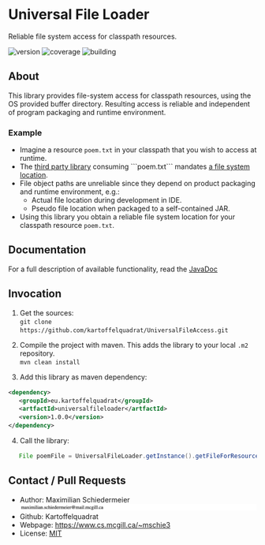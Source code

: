 # Universal File Loader

Reliable file system access for classpath resources.

![version](https://img.shields.io/badge/version-1.0.0-brightgreen)
![coverage](https://img.shields.io/badge/coverage-100%25-brightgreen)
![building](https://img.shields.io/badge/build-passing-brightgreen)

## About

This library provides file-system access for classpath resources, using the OS provided buffer directory. Resulting access is reliable and independent of program packaging and runtime environment.
 
### Example

 * Imagine a resource ```poem.txt``` in your classpath that you wish to access at runtime.
 * The [third party library](https://download.eclipse.org/modeling/emf/emf/javadoc/2.4.2/org/eclipse/emf/ecore/resource/ResourceSet.html#getResource(org.eclipse.emf.common.util.URI,%20boolean)) consuming ```poem.txt``` mandates [a file system location](https://docs.oracle.com/javase/7/docs/api/java/io/File.html).
 * File object paths are unreliable since they depend on product packaging and runtime environment, e.g.:
    * Actual file location during development in IDE.
    * Pseudo file location when packaged to a self-contained JAR.
 * Using this library you obtain a reliable file system location for your classpath resource ```poem.txt```.
 
## Documentation

For a full description of available functionality, read the [JavaDoc](https://kartoffelquadrat.github.io/UniversalFileLoader/eu/kartoffelquadrat/ufl/package-summary.html)

## Invocation

 1. Get the sources:  
```git clone https://github.com/kartoffelquadrat/UniversalFileAccess.git```

 2. Compile the project with maven. This adds the library to your local ```.m2``` repository.  
```mvn clean install```
 
 3. Add this library as maven dependency:  
 ```xml
<dependency> 
    <groupId>eu.kartoffelquadrat</groupId>
    <artfactId>universalfileloader</artfactId>
    <version>1.0.0</version>
</dependency> 
```

 4. Call the library:
 ```java
    File poemFile = UniversalFileLoader.getInstance().getFileForResource("poem.txt");
```

## Contact / Pull Requests

 * Author: Maximilian Schiedermeier ![email](email.png)
 * Github: Kartoffelquadrat
 * Webpage: https://www.cs.mcgill.ca/~mschie3
 * License: [MIT](https://opensource.org/licenses/MIT)

